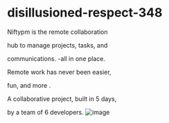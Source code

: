 # disillusioned-respect-348 
Niftypm is the remote collaboration 

hub to manage projects, tasks, and

communications. -all in one place.

Remote work has never been easier,

fun, and more .

A collaborative project, built in 5 days,

by a team of 6 developers.
![image](https://user-images.githubusercontent.com/103288625/208433000-05959d41-a7d7-4bd7-b6f4-79037a865f4d.png)
